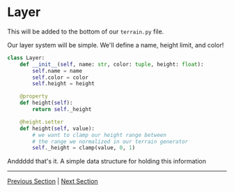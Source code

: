 # Layer
This will be added to the bottom of our `terrain.py` file.

Our layer system will be simple. We'll define a name, height limit, and color!

```python
class Layer:
    def __init__(self, name: str, color: tuple, height: float):
        self.name = name
        self.color = color
        self.height = height

    @property
    def height(self):
        return self._height

    @height.setter
    def height(self, value):
        # we want to clamp our height range between
        # the range we normalized in our terrain generator
        self._height = clamp(value, 0, 1)
```

Anddddd that's it. A simple data structure for holding this information

---
[Previous Section](terrain_generator.md)  |  [Next Section](terrain.md)